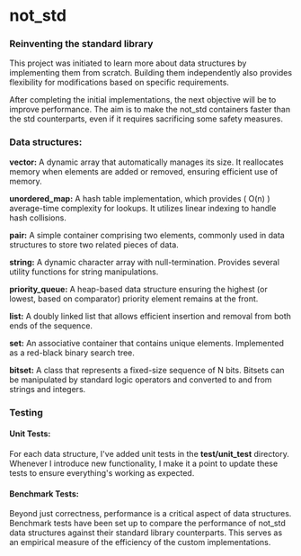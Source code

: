 # not_std

### Reinventing the standard library

This project was initiated to learn more about data structures by implementing them from scratch. Building them independently also provides flexibility for modifications based on specific requirements.

After completing the initial implementations, the next objective will be to improve performance. The aim is to make the not_std containers faster than the std counterparts, even if it requires sacrificing some safety measures.

### Data structures:

**vector:**
A dynamic array that automatically manages its size. It reallocates memory when elements are added or removed, ensuring efficient use of memory.

**unordered_map:**
A hash table implementation, which provides \( O(n) \) average-time complexity for lookups. It utilizes linear indexing to handle hash collisions.

**pair:**
A simple container comprising two elements, commonly used in data structures to store two related pieces of data.

**string:**
A dynamic character array with null-termination. Provides several utility functions for string manipulations.

**priority_queue:**
A heap-based data structure ensuring the highest (or lowest, based on comparator) priority element remains at the front.

**list:**
A doubly linked list that allows efficient insertion and removal from both ends of the sequence.

**set:**
An associative container that contains unique elements. Implemented as a red-black binary search tree.

**bitset:**
A class that represents a fixed-size sequence of N bits. Bitsets can be manipulated by standard logic operators and converted to and from strings and integers.

### Testing

#### Unit Tests:

For each data structure, I've added unit tests in the **test/unit_test** directory. Whenever I introduce new functionality, I make it a point to update these tests to ensure everything's working as expected.

#### Benchmark Tests:

Beyond just correctness, performance is a critical aspect of data structures. Benchmark tests have been set up to compare the performance of not_std data structures against their standard library counterparts. This serves as an empirical measure of the efficiency of the custom implementations.
